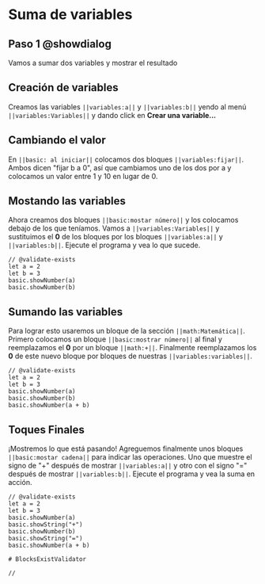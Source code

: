 # Suma de variables

## Paso 1 @showdialog

Vamos a sumar dos variables y mostrar el resultado


## Creación de variables

Creamos las variables ``||variables:a||`` y ``||variables:b||`` yendo al menú ``||variables:Variables||`` y dando click en **Crear una variable...**



## Cambiando el valor

En ``||basic: al iniciar||`` colocamos  dos bloques ``||variables:fijar||``. Ambos dicen "fijar b a 0", así que cambiamos uno de los dos por a y colocamos un valor entre 1 y 10 en lugar de 0.




## Mostando las variables

Ahora creamos dos bloques ``||basic:mostar número||`` y los colocamos debajo de los que teníamos.
Vamos a  ``||variables:Variables||`` y sustituimos el **0** de los bloques por los bloques ``||variables:a||`` y  ``||variables:b||``.
Ejecute el programa y vea lo que sucede.

```blocks
// @validate-exists
let a = 2
let b = 3
basic.showNumber(a)
basic.showNumber(b)
```

## Sumando las variables 

Para lograr esto usaremos un bloque de la sección ``||math:Matemática||``. Primero colocamos un bloque ``||basic:mostrar número||`` al final y reemplazamos el **0** por un bloque ``||math:+||``.
Finalmente reemplazamos los **0** de este nuevo bloque por bloques de nuestras ``||variables:variables||``.


```blocks
// @validate-exists
let a = 2
let b = 3
basic.showNumber(a)
basic.showNumber(b)
basic.showNumber(a + b)

```

## Toques Finales

¡Mostremos lo que está pasando! Agreguemos finalmente unos bloques ``||basic:mostar cadena||`` para indicar las operaciones. Uno que muestre el signo de "+" después de mostrar ``||variables:a||`` y otro con el signo "=" después de mostrar ``||variables:b||``. Ejecute el programa y vea la suma en acción.

```blocks
// @validate-exists
let a = 2
let b = 3
basic.showNumber(a)
basic.showString("+")
basic.showNumber(b)
basic.showString("=")
basic.showNumber(a + b)

```

```validation.global
# BlocksExistValidator
```

```template
//
```